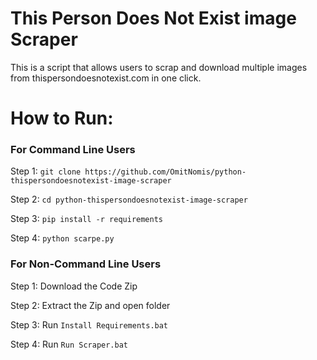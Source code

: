 # This Person Does Not Exist image Scraper
This is a script that allows users to scrap and download multiple images from thispersondoesnotexist.com in one click.


# How to Run: 

### For Command Line Users

Step 1:
```git clone https://github.com/OmitNomis/python-thispersondoesnotexist-image-scraper```

Step 2: 
```cd python-thispersondoesnotexist-image-scraper```

Step 3: 
```pip install -r requirements```

Step 4: 
```python scarpe.py```


### For Non-Command Line Users

Step 1: Download the Code Zip

Step 2: Extract the Zip and open folder

Step 3:
Run ```Install Requirements.bat```

Step 4: 
Run ```Run Scraper.bat```
